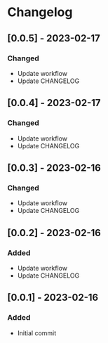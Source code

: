 # Changelog

## [0.0.5] - 2023-02-17
### Changed

- Update workflow
- Update CHANGELOG

## [0.0.4] - 2023-02-17
### Changed

- Update workflow
- Update CHANGELOG

## [0.0.3] - 2023-02-16
### Changed

- Update workflow
- Update CHANGELOG

## [0.0.2] - 2023-02-16
### Added

- Update workflow
- Update CHANGELOG

## [0.0.1] - 2023-02-16
### Added

- Initial commit